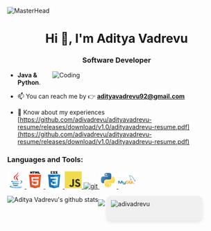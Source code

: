 ![MasterHead](https://visme.co/blog/wp-content/uploads/powerpoint-animation-how-to-add-animation-to-powerpoint.gif)

<h1 align="center">Hi 👋, I'm Aditya Vadrevu</h1>
<h3 align="center">Software Developer</h3>

<img align="right" alt="Coding" width="400" src="https://miro.medium.com/v2/resize:fit:679/1*yw0TnheAGN-LPneDaTlaxw.gif">

-  **Java & Python**.
  
- 📫 You can reach me by 👉 **adityavadrevu92@gmail.com**

- 📄 Know about my experiences [https://github.com/adivadrevu/adityavadrevu-resume/releases/download/v1.0/adityavadrevu-resume.pdf](https://github.com/adivadrevu/adityavadrevu-resume/releases/download/v1.0/adityavadrevu-resume.pdf)

<h3 align="left">Languages and Tools:</h3>
<p align="left"> 
    <a href="https://www.java.com" target="_blank" rel="noreferrer"> <img src="https://raw.githubusercontent.com/devicons/devicon/master/icons/java/java-original.svg" alt="java" width="40" height="40"/> </a> 
    <a href="https://www.w3.org/html/" target="_blank" rel="noreferrer"> <img src="https://raw.githubusercontent.com/devicons/devicon/master/icons/html5/html5-original-wordmark.svg" alt="html5" width="40" height="40"/> </a> 
    <a href="https://www.w3schools.com/css/" target="_blank" rel="noreferrer"> <img src="https://raw.githubusercontent.com/devicons/devicon/master/icons/css3/css3-original-wordmark.svg" alt="css3" width="40" height="40"/> </a> 
    <a href="https://developer.mozilla.org/en-US/docs/Web/JavaScript" target="_blank" rel="noreferrer"> <img src="https://raw.githubusercontent.com/devicons/devicon/master/icons/javascript/javascript-original.svg" alt="javascript" width="40" height="40"/> </a> 
    <a href="https://git-scm.com/" target="_blank" rel="noreferrer"> <img src="https://www.vectorlogo.zone/logos/git-scm/git-scm-icon.svg" alt="git" width="40" height="40"/> </a> 
    <a href="https://www.python.org" target="_blank" rel="noreferrer"> <img src="https://raw.githubusercontent.com/devicons/devicon/master/icons/python/python-original.svg" alt="python" width="40" height="40"/> </a> 
    <a href="https://www.mysql.com/" target="_blank" rel="noreferrer"> <img src="https://raw.githubusercontent.com/devicons/devicon/master/icons/mysql/mysql-original-wordmark.svg" alt="mysql" width="40" height="40"/> </a> 
</p>


<img align="left" height="200px" src="https://github-readme-stats.vercel.app/api?username=adivadrevu&show_icons=true&count_private=true&title_color=ff0087&bg_color=fafbfc00&text_color=a2a2a2" alt="Aditya Vadrevu's github stats" />

<img align="centre" height="200px" src="https://github-readme-stats.vercel.app/api/top-langs?username=adivadrevu&title_color=ff0087&bg_color=fafbfc00&text_color=35b5ff&hide=EJS" />


  <div style="background-color: #f0f0f0; padding: 10px; border-radius: 10px; box-shadow: 0 4px 8px rgba(0, 0, 0, 0.1); display: inline-block;">
    <img src="https://komarev.com/ghpvc/?username=adivadrevu&label=Profile%20views&color=0e75b6&style=flat" alt="adivadrevu" style="width: 200px; height: auto; display: block; margin: 0 auto;">
    <p style="text-align: center; font-size: 20px; color: #333; margin-top: 10px;"></p>
  </div>

<!-- <p align="center">
  <a href="https://github.com/ryo-ma/github-profile-trophy">
    <img src="https://github-profile-trophy.vercel.app/?username=adivadrevu&theme=monokai" alt="adivadrevu" />
  </a>
</p>
 -->
